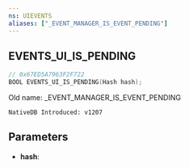 ```yaml
---
ns: UIEVENTS
aliases: ["_EVENT_MANAGER_IS_EVENT_PENDING"]
---
```

## EVENTS_UI_IS_PENDING

```c
// 0x67ED5A7963F2F722
BOOL EVENTS_UI_IS_PENDING(Hash hash);
```

Old name: _EVENT_MANAGER_IS_EVENT_PENDING

```
NativeDB Introduced: v1207
```

## Parameters
* **hash**:
